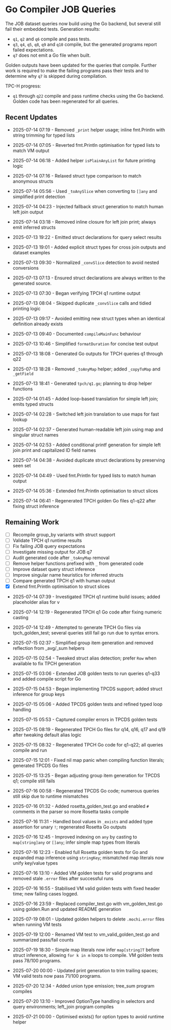 # Go Compiler JOB Queries

The JOB dataset queries now build using the Go backend, but several
still fail their embedded tests. Generation results:

- `q1`, `q2` and `q6` compile and pass tests.
- `q3`, `q4`, `q5`, `q8`, `q9` and `q10` compile, but the generated
  programs report failed expectations.
- `q7` does not emit a Go file when built.

Golden outputs have been updated for the queries that compile. Further
work is required to make the failing programs pass their tests and to
determine why `q7` is skipped during compilation.

TPC-H progress:

- `q1` through `q22` compile and pass runtime checks using the Go backend.
  Golden code has been regenerated for all queries.

## Recent Updates
- 2025-07-14 07:19 - Removed `_print` helper usage; inline fmt.Println with string trimming for typed lists
- 2025-07-14 07:05 - Reverted fmt.Println optimisation for typed lists to match VM output
- 2025-07-14 06:18 - Added helper `isPlainAnyList` for future printing logic
- 2025-07-14 07:16 - Relaxed struct type comparison to match anonymous structs
- 2025-07-14 05:56 - Used `_toAnySlice` when converting to `[]any` and simplified print detection
- 2025-07-14 04:23 - Injected fallback struct generation to match human left join output
- 2025-07-14 03:18 - Removed inline closure for left join print; always emit inferred structs
- 2025-07-13 19:22 - Emitted struct declarations for query select results
- 2025-07-13 19:01 - Added explicit struct types for cross join outputs and dataset examples

- 2025-07-13 09:30 - Normalized `_convSlice` detection to avoid nested conversions

- 2025-07-13 07:13 - Ensured struct declarations are always written to the
  generated source.
- 2025-07-13 07:30 - Began verifying TPCH q1 runtime output
- 2025-07-13 08:04 - Skipped duplicate `_convSlice` calls and tidied printing
  logic
- 2025-07-13 09:17 - Avoided emitting new struct types when an identical
  definition already exists
- 2025-07-13 09:40 - Documented `compileMainFunc` behaviour
- 2025-07-13 10:46 - Simplified `formatDuration` for concise test output
- 2025-07-13 18:08 - Generated Go outputs for TPCH queries q1 through q22
- 2025-07-13 18:28 - Removed `_toAnyMap` helper; added `_copyToMap` and `_getField`
- 2025-07-13 18:41 - Generated `tpch/q1.go`; planning to drop helper functions
- 2025-07-14 01:45 - Added loop-based translation for simple left join; emits typed structs
- 2025-07-14 02:28 - Switched left join translation to use maps for fast lookup
- 2025-07-14 02:37 - Generated human-readable left join using map and singular struct names
- 2025-07-14 02:53 - Added conditional printf generation for simple left join print and capitalized ID field names
- 2025-07-14 04:38 - Avoided duplicate struct declarations by preserving seen set
- 2025-07-14 04:49 - Used fmt.Println for typed lists to match human output
- 2025-07-14 05:36 - Extended fmt.Println optimisation to struct slices
- 2025-07-14 06:41 - Regenerated TPCH golden Go files q1-q22 after fixing struct inference

## Remaining Work
* [ ] Recompile group_by variants with struct support
* [ ] Validate TPCH q1 runtime results
* [ ] Fix failing JOB query expectations
* [ ] Investigate missing output for JOB q7
* [ ] Audit generated code after `_toAnyMap` removal
* [ ] Remove helper functions prefixed with `_` from generated code
* [ ] Improve dataset query struct inference
* [ ] Improve singular name heuristics for inferred structs
* [ ] Compare generated TPCH q1 with human output
* [x] Extend fmt.Println optimisation to struct slices

- 2025-07-14 07:39 - Investigated TPCH q1 runtime build issues; added placeholder alias for v
- 2025-07-14 12:19 - Regenerated TPCH q1 Go code after fixing numeric casting

- 2025-07-14 12:49 - Attempted to generate TPCH Go files via tpch_golden_test; several queries still fail go run due to syntax errors.
- 2025-07-15 02:37 - Simplified group item generation and removed reflection from _avg/_sum helpers
- 2025-07-15 02:54 - Tweaked struct alias detection; prefer `Row` when available to fix TPCH generation
- 2025-07-15 03:06 - Extended JOB golden tests to run queries q1-q33 and added compile script for Go
- 2025-07-15 04:53 - Began implementing TPCDS support; added struct inference for group keys
- 2025-07-15 05:06 - Added TPCDS golden tests and refined typed loop handling

- 2025-07-15 05:53 - Captured compiler errors in TPCDS golden tests
- 2025-07-15 08:19 - Regenerated TPCH Go files for q14, q16, q17 and q19 after tweaking default alias logic
- 2025-07-15 08:32 - Regenerated TPCH Go code for q1-q22; all queries compile and run
- 2025-07-15 12:01 - Fixed nil map panic when compiling function literals; generated TPCDS Go files
- 2025-07-15 13:25 - Began adjusting group item generation for TPCDS q1; compile still fails

- 2025-07-16 00:58 - Regenerated TPCDS Go code; numerous queries still skip due to runtime mismatches
- 2025-07-16 01:32 - Added rosetta_golden_test.go and enabled `#` comments in the parser so more Rosetta tasks compile
- 2025-07-16 11:31 - Handled bool values in `_exists` and added type assertion for unary `!`; regenerated Rosetta Go outputs
- 2025-07-16 12:45 - Improved indexing on `any` by casting to `map[string]any` or `[]any`; infer simple map types from literals
- 2025-07-16 12:23 - Enabled full Rosetta golden tests for Go and expanded map
  inference using `stringKey`; mismatched map literals now unify key/value types
- 2025-07-16 13:10 - Added VM golden tests for valid programs and removed stale `.error` files after successful runs
- 2025-07-16 16:55 - Stabilised VM valid golden tests with fixed header time; new failing cases logged.
- 2025-07-16 23:59 - Replaced compiler_test.go with vm_golden_test.go using golden.Run and updated README generation
- 2025-07-19 08:01 - Updated golden helpers to delete `.mochi.error` files when running VM tests
- 2025-07-19 12:00 - Renamed VM test to vm_valid_golden_test.go and summarized pass/fail counts
- 2025-07-19 18:30 - Simple map literals now infer `map[string]T` before struct
  inference, allowing `for k in m` loops to compile. VM golden tests pass 78/100
  programs.

- 2025-07-20 00:00 - Updated print generation to trim trailing spaces; VM valid tests now pass 71/100 programs.
- 2025-07-20 12:34 - Added union type emission; tree_sum program compiles
- 2025-07-20 13:10 - Improved OptionType handling in selectors and query environments; left_join program compiles
- 2025-07-21 00:00 - Optimised exists() for option types to avoid runtime helper

